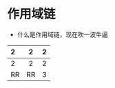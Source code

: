 # 作用域链

- 什么是作用域链，现在吹一波牛逼

 | 2    |   2   | 2 |
 | :--- | :---: | -- |
 | 2    |   2   | 2 |
 |    RR  |      RR | 3 |


